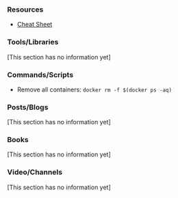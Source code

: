 ### Resources
- [Cheat Sheet](https://www.docker.com/sites/default/files/d8/2019-09/docker-cheat-sheet.pdf)

### Tools/Libraries
[This section has no information yet]

### Commands/Scripts
- Remove all containers: `docker rm -f $(docker ps -aq)`

### Posts/Blogs
[This section has no information yet]


### Books
[This section has no information yet]


### Video/Channels
[This section has no information yet]

